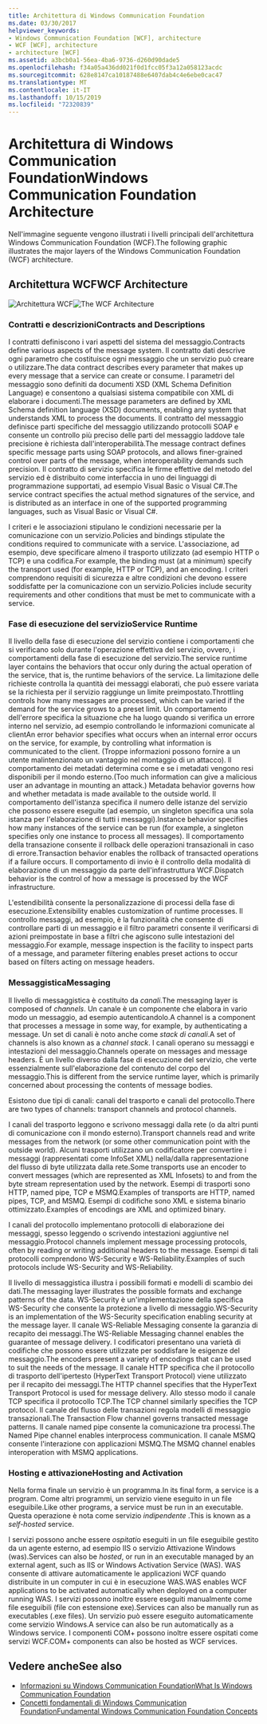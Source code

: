 ```yaml
---
title: Architettura di Windows Communication Foundation
ms.date: 03/30/2017
helpviewer_keywords:
- Windows Communication Foundation [WCF], architecture
- WCF [WCF], architecture
- architecture [WCF]
ms.assetid: a3bcb0a1-56ea-4ba6-9736-d260d90dade5
ms.openlocfilehash: f34a05a436dd021f0d1fcc05f3a12a058123acdc
ms.sourcegitcommit: 628e8147ca10187488e6407dab4c4e6ebe0cac47
ms.translationtype: MT
ms.contentlocale: it-IT
ms.lasthandoff: 10/15/2019
ms.locfileid: "72320839"
---
```

# <a name="windows-communication-foundation-architecture"></a><span data-ttu-id="d84e2-102">Architettura di Windows Communication Foundation</span><span class="sxs-lookup"><span data-stu-id="d84e2-102">Windows Communication Foundation Architecture</span></span>
<span data-ttu-id="d84e2-103">Nell'immagine seguente vengono illustrati i livelli principali dell'architettura Windows Communication Foundation (WCF).</span><span class="sxs-lookup"><span data-stu-id="d84e2-103">The following graphic illustrates the major layers of the Windows Communication Foundation (WCF) architecture.</span></span>  
  
## <a name="wcf-architecture"></a><span data-ttu-id="d84e2-104">Architettura WCF</span><span class="sxs-lookup"><span data-stu-id="d84e2-104">WCF Architecture</span></span>  
 <span data-ttu-id="d84e2-105">![Architettura WCF](./media/wcf-architecture.gif "WCF_Architecture")</span><span class="sxs-lookup"><span data-stu-id="d84e2-105">![The WCF Architecture](./media/wcf-architecture.gif "WCF_Architecture")</span></span>  
  
### <a name="contracts-and-descriptions"></a><span data-ttu-id="d84e2-106">Contratti e descrizioni</span><span class="sxs-lookup"><span data-stu-id="d84e2-106">Contracts and Descriptions</span></span>  
 <span data-ttu-id="d84e2-107">I contratti definiscono i vari aspetti del sistema del messaggio.</span><span class="sxs-lookup"><span data-stu-id="d84e2-107">Contracts define various aspects of the message system.</span></span> <span data-ttu-id="d84e2-108">Il contratto dati descrive ogni parametro che costituisce ogni messaggio che un servizio può creare o utilizzare.</span><span class="sxs-lookup"><span data-stu-id="d84e2-108">The data contract describes every parameter that makes up every message that a service can create or consume.</span></span> <span data-ttu-id="d84e2-109">I parametri del messaggio sono definiti da documenti XSD (XML Schema Definition Language) e consentono a qualsiasi sistema compatibile con XML di elaborare i documenti.</span><span class="sxs-lookup"><span data-stu-id="d84e2-109">The message parameters are defined by XML Schema definition language (XSD) documents, enabling any system that understands XML to process the documents.</span></span> <span data-ttu-id="d84e2-110">Il contratto del messaggio definisce parti specifiche del messaggio utilizzando protocolli SOAP e consente un controllo più preciso delle parti del messaggio laddove tale precisione è richiesta dall'interoperabilità.</span><span class="sxs-lookup"><span data-stu-id="d84e2-110">The message contract defines specific message parts using SOAP protocols, and allows finer-grained control over parts of the message, when interoperability demands such precision.</span></span> <span data-ttu-id="d84e2-111">Il contratto di servizio specifica le firme effettive del metodo del servizio ed è distribuito come interfaccia in uno dei linguaggi di programmazione supportati, ad esempio Visual Basic o Visual C#.</span><span class="sxs-lookup"><span data-stu-id="d84e2-111">The service contract specifies the actual method signatures of the service, and is distributed as an interface in one of the supported programming languages, such as Visual Basic or Visual C#.</span></span>  
  
 <span data-ttu-id="d84e2-112">I criteri e le associazioni stipulano le condizioni necessarie per la comunicazione con un servizio.</span><span class="sxs-lookup"><span data-stu-id="d84e2-112">Policies and bindings stipulate the conditions required to communicate with a service.</span></span>  <span data-ttu-id="d84e2-113">L'associazione, ad esempio, deve specificare almeno il trasporto utilizzato (ad esempio HTTP o TCP) e una codifica.</span><span class="sxs-lookup"><span data-stu-id="d84e2-113">For example, the binding must (at a minimum) specify the transport used (for example, HTTP or TCP), and an encoding.</span></span> <span data-ttu-id="d84e2-114">I criteri comprendono requisiti di sicurezza e altre condizioni che devono essere soddisfatte per la comunicazione con un servizio.</span><span class="sxs-lookup"><span data-stu-id="d84e2-114">Policies include security requirements and other conditions that must be met to communicate with a service.</span></span>  
  
### <a name="service-runtime"></a><span data-ttu-id="d84e2-115">Fase di esecuzione del servizio</span><span class="sxs-lookup"><span data-stu-id="d84e2-115">Service Runtime</span></span>  
 <span data-ttu-id="d84e2-116">Il livello della fase di esecuzione del servizio contiene i comportamenti che si verificano solo durante l'operazione effettiva del servizio, ovvero, i comportamenti della fase di esecuzione del servizio.</span><span class="sxs-lookup"><span data-stu-id="d84e2-116">The service runtime layer contains the behaviors that occur only during the actual operation of the service, that is, the runtime behaviors of the service.</span></span> <span data-ttu-id="d84e2-117">La limitazione delle richieste controlla la quantità dei messaggi elaborati, che può essere variata se la richiesta per il servizio raggiunge un limite preimpostato.</span><span class="sxs-lookup"><span data-stu-id="d84e2-117">Throttling controls how many messages are processed, which can be varied if the demand for the service grows to a preset limit.</span></span> <span data-ttu-id="d84e2-118">Un comportamento dell'errore specifica la situazione che ha luogo quando si verifica un errore interno nel servizio, ad esempio controllando le informazioni comunicate al client</span><span class="sxs-lookup"><span data-stu-id="d84e2-118">An error behavior specifies what occurs when an internal error occurs on the service, for example, by controlling what information is communicated to the client.</span></span> <span data-ttu-id="d84e2-119">(Troppe informazioni possono fornire a un utente malintenzionato un vantaggio nel montaggio di un attacco). Il comportamento dei metadati determina come e se i metadati vengono resi disponibili per il mondo esterno.</span><span class="sxs-lookup"><span data-stu-id="d84e2-119">(Too much information can give a malicious user an advantage in mounting an attack.) Metadata behavior governs how and whether metadata is made available to the outside world.</span></span> <span data-ttu-id="d84e2-120">Il comportamento dell'istanza specifica il numero delle istanze del servizio che possono essere eseguite (ad esempio, un singleton specifica una sola istanza per l'elaborazione di tutti i messaggi).</span><span class="sxs-lookup"><span data-stu-id="d84e2-120">Instance behavior specifies how many instances of the service can be run (for example, a singleton specifies only one instance to process all messages).</span></span> <span data-ttu-id="d84e2-121">Il comportamento della transazione consente il rollback delle operazioni transazionali in caso di errore.</span><span class="sxs-lookup"><span data-stu-id="d84e2-121">Transaction behavior enables the rollback of transacted operations if a failure occurs.</span></span> <span data-ttu-id="d84e2-122">Il comportamento di invio è il controllo della modalità di elaborazione di un messaggio da parte dell'infrastruttura WCF.</span><span class="sxs-lookup"><span data-stu-id="d84e2-122">Dispatch behavior is the control of how a message is processed by the WCF infrastructure.</span></span>  
  
 <span data-ttu-id="d84e2-123">L'estendibilità consente la personalizzazione di processi della fase di esecuzione.</span><span class="sxs-lookup"><span data-stu-id="d84e2-123">Extensibility enables customization of runtime processes.</span></span> <span data-ttu-id="d84e2-124">Il controllo messaggi, ad esempio, è la funzionalità che consente di controllare parti di un messaggio e il filtro parametri consente il verificarsi di azioni preimpostate in base a filtri che agiscono sulle intestazioni del messaggio.</span><span class="sxs-lookup"><span data-stu-id="d84e2-124">For example, message inspection is the facility to inspect parts of a message, and parameter filtering enables preset actions to occur based on filters acting on message headers.</span></span>  
  
### <a name="messaging"></a><span data-ttu-id="d84e2-125">Messaggistica</span><span class="sxs-lookup"><span data-stu-id="d84e2-125">Messaging</span></span>  
 <span data-ttu-id="d84e2-126">Il livello di messaggistica è costituito da *canali*.</span><span class="sxs-lookup"><span data-stu-id="d84e2-126">The messaging layer is composed of *channels*.</span></span> <span data-ttu-id="d84e2-127">Un canale è un componente che elabora in vario modo un messaggio, ad esempio autenticandolo.</span><span class="sxs-lookup"><span data-stu-id="d84e2-127">A channel is a component that processes a message in some way, for example, by authenticating a message.</span></span> <span data-ttu-id="d84e2-128">Un set di canali è noto anche come *stack di canali*.</span><span class="sxs-lookup"><span data-stu-id="d84e2-128">A set of channels is also known as a *channel stack*.</span></span> <span data-ttu-id="d84e2-129">I canali operano su messaggi e intestazioni del messaggio.</span><span class="sxs-lookup"><span data-stu-id="d84e2-129">Channels operate on messages and message headers.</span></span> <span data-ttu-id="d84e2-130">È un livello diverso dalla fase di esecuzione del servizio, che verte essenzialmente sull'elaborazione del contenuto del corpo del messaggio.</span><span class="sxs-lookup"><span data-stu-id="d84e2-130">This is different from the service runtime layer, which is primarily concerned about processing the contents of message bodies.</span></span>  
  
 <span data-ttu-id="d84e2-131">Esistono due tipi di canali: canali del trasporto e canali del protocollo.</span><span class="sxs-lookup"><span data-stu-id="d84e2-131">There are two types of channels: transport channels and protocol channels.</span></span>  
  
 <span data-ttu-id="d84e2-132">I canali del trasporto leggono e scrivono messaggi dalla rete (o da altri punti di comunicazione con il mondo esterno).</span><span class="sxs-lookup"><span data-stu-id="d84e2-132">Transport channels read and write messages from the network (or some other communication point with the outside world).</span></span> <span data-ttu-id="d84e2-133">Alcuni trasporti utilizzano un codificatore per convertire i messaggi (rappresentati come InfoSet XML) nella/dalla rappresentazione del flusso di byte utilizzata dalla rete.</span><span class="sxs-lookup"><span data-stu-id="d84e2-133">Some transports use an encoder to convert messages (which are represented as XML Infosets) to and from the byte stream representation used by the network.</span></span> <span data-ttu-id="d84e2-134">Esempi di trasporti sono HTTP, named pipe, TCP e MSMQ.</span><span class="sxs-lookup"><span data-stu-id="d84e2-134">Examples of transports are HTTP, named pipes, TCP, and MSMQ.</span></span> <span data-ttu-id="d84e2-135">Esempi di codifiche sono XML e sistema binario ottimizzato.</span><span class="sxs-lookup"><span data-stu-id="d84e2-135">Examples of encodings are XML and optimized binary.</span></span>  
  
 <span data-ttu-id="d84e2-136">I canali del protocollo implementano protocolli di elaborazione dei messaggi, spesso leggendo o scrivendo intestazioni aggiuntive nel messaggio.</span><span class="sxs-lookup"><span data-stu-id="d84e2-136">Protocol channels implement message processing protocols, often by reading or writing additional headers to the message.</span></span> <span data-ttu-id="d84e2-137">Esempi di tali protocolli comprendono WS-Security e WS-Reliability.</span><span class="sxs-lookup"><span data-stu-id="d84e2-137">Examples of such protocols include WS-Security and WS-Reliability.</span></span>  
  
 <span data-ttu-id="d84e2-138">Il livello di messaggistica illustra i possibili formati e modelli di scambio dei dati.</span><span class="sxs-lookup"><span data-stu-id="d84e2-138">The messaging layer illustrates the possible formats and exchange patterns of the data.</span></span> <span data-ttu-id="d84e2-139">WS-Security è un'implementazione della specifica WS-Security che consente la protezione a livello di messaggio.</span><span class="sxs-lookup"><span data-stu-id="d84e2-139">WS-Security is an implementation of the WS-Security specification enabling security at the message layer.</span></span> <span data-ttu-id="d84e2-140">Il canale WS-Reliable Messaging consente la garanzia di recapito dei messaggi.</span><span class="sxs-lookup"><span data-stu-id="d84e2-140">The WS-Reliable Messaging channel enables the guarantee of message delivery.</span></span> <span data-ttu-id="d84e2-141">I codificatori presentano una varietà di codifiche che possono essere utilizzate per soddisfare le esigenze del messaggio.</span><span class="sxs-lookup"><span data-stu-id="d84e2-141">The encoders present a variety of encodings that can be used to suit the needs of the message.</span></span> <span data-ttu-id="d84e2-142">Il canale HTTP specifica che il protocollo di trasporto dell'ipertesto (HyperText Transport Protocol) viene utilizzato per il recapito dei messaggi.</span><span class="sxs-lookup"><span data-stu-id="d84e2-142">The HTTP channel specifies that the HyperText Transport Protocol is used for message delivery.</span></span> <span data-ttu-id="d84e2-143">Allo stesso modo il canale TCP specifica il protocollo TCP.</span><span class="sxs-lookup"><span data-stu-id="d84e2-143">The TCP channel similarly specifies the TCP protocol.</span></span> <span data-ttu-id="d84e2-144">Il canale del flusso delle transazioni regola modelli di messaggio transazionali.</span><span class="sxs-lookup"><span data-stu-id="d84e2-144">The Transaction Flow channel governs transacted message patterns.</span></span> <span data-ttu-id="d84e2-145">Il canale named pipe consente la comunicazione tra processi.</span><span class="sxs-lookup"><span data-stu-id="d84e2-145">The Named Pipe channel enables interprocess communication.</span></span> <span data-ttu-id="d84e2-146">Il canale MSMQ consente l'interazione con applicazioni MSMQ.</span><span class="sxs-lookup"><span data-stu-id="d84e2-146">The MSMQ channel enables interoperation with MSMQ applications.</span></span>  
  
### <a name="hosting-and-activation"></a><span data-ttu-id="d84e2-147">Hosting e attivazione</span><span class="sxs-lookup"><span data-stu-id="d84e2-147">Hosting and Activation</span></span>  
 <span data-ttu-id="d84e2-148">Nella forma finale un servizio è un programma.</span><span class="sxs-lookup"><span data-stu-id="d84e2-148">In its final form, a service is a program.</span></span> <span data-ttu-id="d84e2-149">Come altri programmi, un servizio viene eseguito in un file eseguibile.</span><span class="sxs-lookup"><span data-stu-id="d84e2-149">Like other programs, a service must be run in an executable.</span></span> <span data-ttu-id="d84e2-150">Questa operazione è nota come servizio *indipendente* .</span><span class="sxs-lookup"><span data-stu-id="d84e2-150">This is known as a *self-hosted* service.</span></span>  
  
 <span data-ttu-id="d84e2-151">I servizi possono anche essere *ospitati*o eseguiti in un file eseguibile gestito da un agente esterno, ad esempio IIS o servizio Attivazione Windows (was).</span><span class="sxs-lookup"><span data-stu-id="d84e2-151">Services can also be *hosted*, or run in an executable managed by an external agent, such as IIS or Windows Activation Service (WAS).</span></span> <span data-ttu-id="d84e2-152">WAS consente di attivare automaticamente le applicazioni WCF quando distribuite in un computer in cui è in esecuzione WAS.</span><span class="sxs-lookup"><span data-stu-id="d84e2-152">WAS enables WCF applications to be activated automatically when deployed on a computer running WAS.</span></span> <span data-ttu-id="d84e2-153">I servizi possono inoltre essere eseguiti manualmente come file eseguibili (file con estensione exe).</span><span class="sxs-lookup"><span data-stu-id="d84e2-153">Services can also be manually run as executables (.exe files).</span></span> <span data-ttu-id="d84e2-154">Un servizio può essere eseguito automaticamente come servizio Windows.</span><span class="sxs-lookup"><span data-stu-id="d84e2-154">A service can also be run automatically as a Windows service.</span></span> <span data-ttu-id="d84e2-155">I componenti COM+ possono inoltre essere ospitati come servizi WCF.</span><span class="sxs-lookup"><span data-stu-id="d84e2-155">COM+ components can also be hosted as WCF services.</span></span>  
  
## <a name="see-also"></a><span data-ttu-id="d84e2-156">Vedere anche</span><span class="sxs-lookup"><span data-stu-id="d84e2-156">See also</span></span>

- [<span data-ttu-id="d84e2-157">Informazioni su Windows Communication Foundation</span><span class="sxs-lookup"><span data-stu-id="d84e2-157">What Is Windows Communication Foundation</span></span>](whats-wcf.md)
- [<span data-ttu-id="d84e2-158">Concetti fondamentali di Windows Communication Foundation</span><span class="sxs-lookup"><span data-stu-id="d84e2-158">Fundamental Windows Communication Foundation Concepts</span></span>](fundamental-concepts.md)
